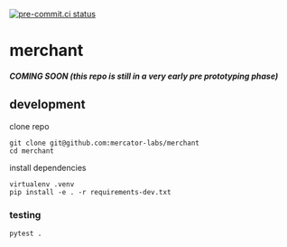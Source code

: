 [![pre-commit.ci status](https://results.pre-commit.ci/badge/github/mercator-labs/merchant/main.svg)](https://results.pre-commit.ci/latest/github/mercator-labs/merchant/main)

# merchant

##### COMING SOON (this repo is still in a very early pre prototyping phase)

## development

clone repo

```
git clone git@github.com:mercator-labs/merchant
cd merchant
```

install dependencies

```
virtualenv .venv
pip install -e . -r requirements-dev.txt
```

### testing

```
pytest .
```
